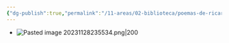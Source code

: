 ```yaml
---
{"dg-publish":true,"permalink":"/11-areas/02-biblioteca/poemas-de-ricardo-cassinelli/","noteIcon":""}
---
```


- ![Pasted image 20231128235534.png|200](/img/user/11%20%C3%81reas%20%E2%9A%99/02%20Biblioteca/%F0%9F%92%BE%20Adjuntos/Pasted%20image%2020231128235534.png)